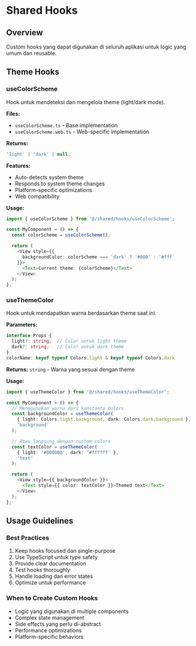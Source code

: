 # Shared Hooks

## Overview

Custom hooks yang dapat digunakan di seluruh aplikasi untuk logic yang umum dan reusable.

## Theme Hooks

### useColorScheme

Hook untuk mendeteksi dan mengelola theme (light/dark mode).

**Files:**

- `useColorScheme.ts` - Base implementation
- `useColorScheme.web.ts` - Web-specific implementation

**Returns:**

```typescript
'light' | 'dark' | null;
```

**Features:**

- Auto-detects system theme
- Responds to system theme changes
- Platform-specific optimizations
- Web compatibility

**Usage:**

```typescript
import { useColorScheme } from '@/shared/hooks/useColorScheme';

const MyComponent = () => {
  const colorScheme = useColorScheme();

  return (
    <View style={{
      backgroundColor: colorScheme === 'dark' ? '#000' : '#fff'
    }}>
      <Text>Current theme: {colorScheme}</Text>
    </View>
  );
};
```

### useThemeColor

Hook untuk mendapatkan warna berdasarkan theme saat ini.

**Parameters:**

```typescript
interface Props {
  light?: string;  // Color untuk light theme
  dark?: string;   // Color untuk dark theme
}
colorName: keyof typeof Colors.light & keyof typeof Colors.dark
```

**Returns:** `string` - Warna yang sesuai dengan theme

**Usage:**

```typescript
import { useThemeColor } from '@/shared/hooks/useThemeColor';

const MyComponent = () => {
  // Menggunakan warna dari konstanta Colors
  const backgroundColor = useThemeColor(
    { light: Colors.light.background, dark: Colors.dark.background },
    'background'
  );

  // Atau langsung dengan custom colors
  const textColor = useThemeColor(
    { light: '#000000', dark: '#ffffff' },
    'text'
  );

  return (
    <View style={{ backgroundColor }}>
      <Text style={{ color: textColor }}>Themed text</Text>
    </View>
  );
};
```

## Usage Guidelines

### Best Practices

1. Keep hooks focused dan single-purpose
2. Use TypeScript untuk type safety
3. Provide clear documentation
4. Test hooks thoroughly
5. Handle loading dan error states
6. Optimize untuk performance

### When to Create Custom Hooks

- Logic yang digunakan di multiple components
- Complex state management
- Side effects yang perlu di-abstract
- Performance optimizations
- Platform-specific behaviors
